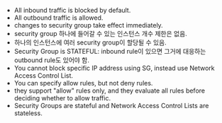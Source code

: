 
* All inbound traffic is blocked by default.
* All outbound traffic is allowed.
* changes to security group take effect immediately.
* security group 하나에 들어갈 수 있는 인스턴스 개수 제한은 없음.
* 하나의 인스턴스에 여러 security group이 할당될 수 있음.
* Security Group is STATEFUL: inbound rule이 있으면 그거에 대응하는 outbound rule도 있어야 함.
* You cannot block specific IP address using SG, instead use Network Access Control List.
* You can specify allow rules, but not deny rules.
* they support "allow" rules only, and they evaluate all rules before deciding whether to allow traffic.
* Security Groups are stateful and Network Access Control Lists are stateless.